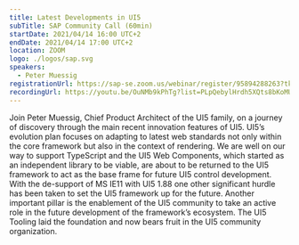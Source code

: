 ```yaml
---
title: Latest Developments in UI5
subTitle: SAP Community Call (60min)
startDate: 2021/04/14 16:00 UTC+2
endDate: 2021/04/14 17:00 UTC+2
location: ZOOM
logo: ./logos/sap.svg
speakers:
  - Peter Muessig
registrationUrl: https://sap-se.zoom.us/webinar/register/95894288263?tk
recordingUrl: https://youtu.be/OuNMb9kPhTg?list=PLpQebylHrdh5XQts8bKoMUKexpun_YPvU
---
```


Join Peter Muessig, Chief Product Architect of the UI5 family, on a journey of discovery through the main recent innovation features of UI5.
UI5’s evolution plan focuses on adapting to latest web standards not only within the core framework but also in the context of rendering.
We are well on our way to support TypeScript and the UI5 Web Components, which started as an independent library to be viable, are about to be returned to the UI5 framework
to act as the base frame for future UI5 control development. With the de-support of MS IE11 with UI5 1.88 one other significant hurdle has been taken to set the UI5 framework
up for the future. Another important pillar is the enablement of the UI5 community to take an active role in the future development of the framework’s ecosystem.
The UI5 Tooling laid the foundation and now bears fruit in the UI5 community organization.
